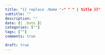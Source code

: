```yaml
---
title: "{{ replace .Name "-" " " | title }}"
subtitle: ""
description: ""
date: {{ .Date }}
categories: [""]
tags: [""]
comments: true

draft: true
---
```

